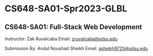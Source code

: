 # CS648-SA01-Spr2023-GLBL

## CS648-SA01: Full-Stack Web Development

Instructor: 	Zak Ruvalcaba
Email: 	zruvalcaba@sdsu.edu


Submission By: Andul Noushad Sheikh
Email: asheikh9725@sdsu.edu 